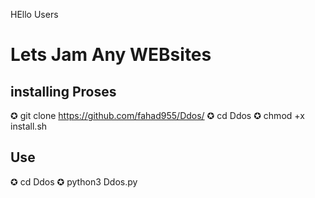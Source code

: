 HEllo Users 


<h1>Lets Jam Any WEBsites </h1>


<h2>installing Proses</h2>


<h>✪</h> git clone  https://github.com/fahad955/Ddos/
<h>✪</h> cd Ddos
<h>✪</h> chmod +x install.sh


<h2>Use</h2>
<h>✪</h> cd Ddos 
<h>✪</h> python3 Ddos.py

